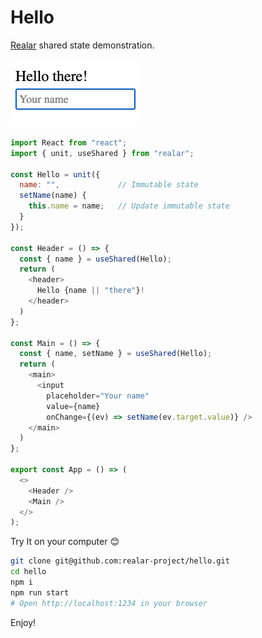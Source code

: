 # Hello

[Realar](https://github.com/betula/realar) shared state demonstration.

[<img alt="demo video" src="./preview.gif" width="208" height="108">](./src/app.js)

```javascript
import React from "react";
import { unit, useShared } from "realar";

const Hello = unit({
  name: "",             // Immutable state
  setName(name) {
    this.name = name;   // Update immutable state
  }
});

const Header = () => {
  const { name } = useShared(Hello);
  return (
    <header>
      Hello {name || "there"}!
    </header>
  )
};

const Main = () => {
  const { name, setName } = useShared(Hello);
  return (
    <main>
      <input
        placeholder="Your name"
        value={name}
        onChange={(ev) => setName(ev.target.value)} />
    </main>
  )
};

export const App = () => (
  <>
    <Header />
    <Main />
  </>
);
```

Try It on your computer :blush:

```bash
git clone git@github.com:realar-project/hello.git
cd hello
npm i
npm run start
# Open http://localhost:1234 in your browser
```

Enjoy!
